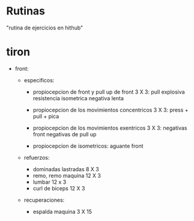 # Rutinas
"rutina de ejercicios en hithub"

# tiron 
* front: 
    * especificos: 
        - propiocepcion de front y pull up de front 3 X 3:
            pull explosiva
            resistencia isometrica
            negativa lenta

        - propiocepcion de los movimientos concentricos 3 X 3:
            press + pull + pica
        
        - propiocepcion de los movimientos exentricos 3 X 3:
            negativas front
            negativas de pull up
        
        - propiocepcion de isometricos: 
            aguante front
    
    * refuerzos:
        - dominadas lastradas 8 X 3
        - remo, remo maquina 12 X 3
        - lumbar 12 x 3
        - curl de biceps 12 X 3
    
    * recuperaciones: 
        - espalda maquina 3 X 15
        
            

